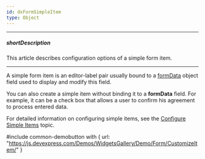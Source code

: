 ```yaml
---
id: dxFormSimpleItem
type: Object
---
```

---
##### shortDescription
This article describes configuration options of a simple form item.

---
A simple form item is an editor-label pair usually bound to a [formData](/api-reference/10%20UI%20Widgets/dxForm/1%20Configuration/formData.md '/Documentation/ApiReference/UI_Widgets/dxForm/Configuration/#formData') object field used to display and modify this field.

You can also create a simple item without binding it to a **formData** field. For example, it can be a check box that allows a user to confirm his agreement to process entered data.

For detailed information on configuring simple items, see the [Configure Simple Items](/concepts/05%20Widgets/Form/05%20Configure%20Simple%20Items '/Documentation/Guide/Widgets/Form/Configure_Simple_Items/') topic.

#include common-demobutton with {
    url: "https://js.devexpress.com/Demos/WidgetsGallery/Demo/Form/CustomizeItem/"
}